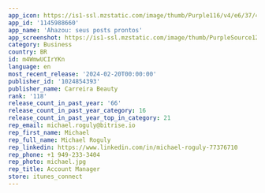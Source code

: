 ```yaml
---
app_icon: https://is1-ssl.mzstatic.com/image/thumb/Purple116/v4/e6/37/40/e63740ae-6ff9-1638-06ba-37731fabcbff/AppIcon-0-0-1x_U007emarketing-0-7-0-0-85-220.png/1024x1024bb.png
app_id: '1145988660'
app_name: 'Ahazou: seus posts prontos'
app_screenshot: https://is1-ssl.mzstatic.com/image/thumb/PurpleSource126/v4/2e/ab/41/2eab41fb-ad0b-38bd-e9db-7c07a9ca009a/8e514be0-865a-4044-ba56-b6eec66ad686_iphone2-tela-1.jpg/1242x2688bb.png
category: Business
country: BR
id: m4WmwUCIrYKn
language: en
most_recent_release: '2024-02-20T00:00:00'
publisher_id: '1024854393'
publisher_name: Carreira Beauty
rank: '118'
release_count_in_past_year: '66'
release_count_in_past_year_category: 16
release_count_in_past_year_top_in_category: 21
rep_email: michael.roguly@bitrise.io
rep_first_name: Michael
rep_full_name: Michael Roguly
rep_linkedin: https://www.linkedin.com/in/michael-roguly-77376710
rep_phone: +1 949-233-3404
rep_photo: michael.jpg
rep_title: Account Manager
store: itunes_connect
---
```

